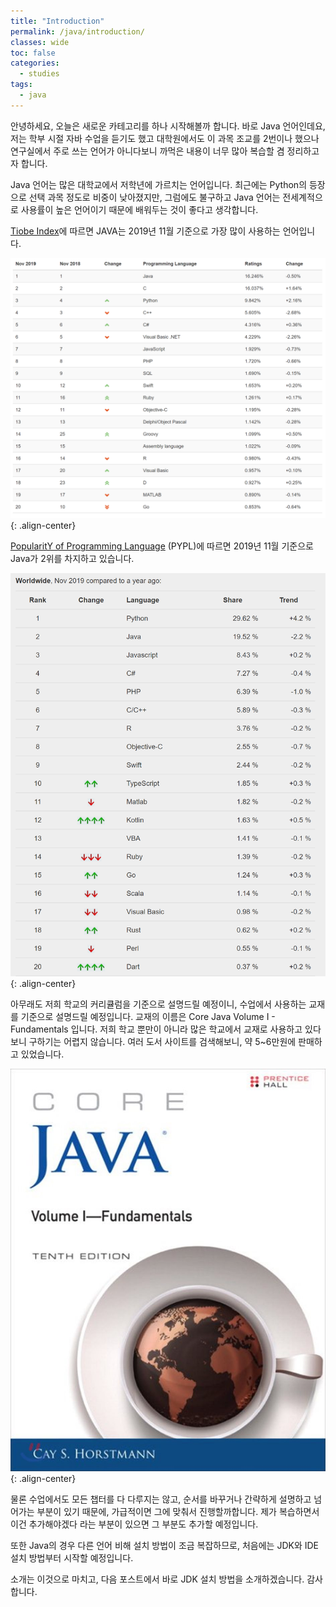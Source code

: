 ```yaml
---
title: "Introduction"
permalink: /java/introduction/
classes: wide
toc: false
categories:
  - studies
tags:
  - java
---
```


안녕하세요, 오늘은 새로운 카테고리를 하나 시작해볼까 합니다. 바로 Java 언어인데요, 저는 학부 시절 자바 수업을 듣기도 했고 대학원에서도 이 과목 조교를 2번이나 했으나 연구실에서 주로 쓰는 언어가 아니다보니 까먹은 내용이 너무 많아 복습할 겸 정리하고자 합니다.

Java 언어는 많은 대학교에서 저학년에 가르치는 언어입니다. 최근에는 Python의 등장으로 선택 과목 정도로 비중이 낮아졌지만, 그럼에도 불구하고 Java 언어는 전세계적으로 사용률이 높은 언어이기 때문에 배워두는 것이 좋다고 생각합니다.

[Tiobe Index](https://www.tiobe.com/tiobe-index/)에 따르면 JAVA는 2019년 11월 기준으로 가장 많이 사용하는 언어입니다.

![](/assets/images/Java/000/01.png){: .align-center}

[PopularitY of Programming Language](http://pypl.github.io/PYPL.html) (PYPL)에 따르면 2019년 11월 기준으로 Java가 2위를 차지하고 있습니다.

![](/assets/images/Java/000/02.png){: .align-center}

아무래도 저희 학교의 커리큘럼을 기준으로 설명드릴 예정이니, 수업에서 사용하는 교재를 기준으로 설명드릴 예정입니다. 교재의 이름은 Core Java Volume I - Fundamentals 입니다. 저희 학교 뿐만이 아니라 많은 학교에서 교재로 사용하고 있다보니 구하기는 어렵지 않습니다. 여러 도서 사이트를 검색해보니, 약 5~6만원에 판매하고 있었습니다.

![](/assets/images/Java/000/03.png){: .align-center}

물론 수업에서도 모든 챕터를 다 다루지는 않고, 순서를 바꾸거나 간략하게 설명하고 넘어가는 부분이 있기 때문에, 가급적이면 그에 맞춰서 진행할까합니다. 제가 복습하면서 이건 추가해야겠다 라는 부분이 있으면 그 부분도 추가할 예정입니다.

또한 Java의 경우 다른 언어 비해 설치 방법이 조금 복잡하므로, 처음에는 JDK와 IDE 설치 방법부터 시작할 예정입니다.

소개는 이것으로 마치고, 다음 포스트에서 바로 JDK 설치 방법을 소개하겠습니다. 감사합니다.
